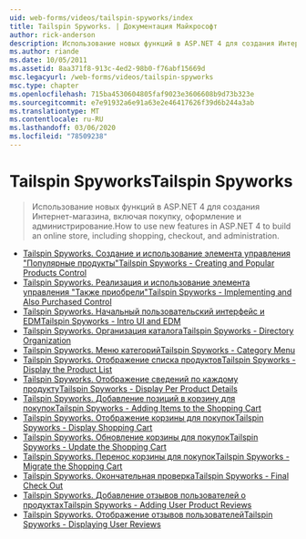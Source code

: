 ```yaml
---
uid: web-forms/videos/tailspin-spyworks/index
title: Tailspin Spyworks. | Документация Майкрософт
author: rick-anderson
description: Использование новых функций в ASP.NET 4 для создания Интернет-магазина, включая покупку, оформление и администрирование.
ms.author: riande
ms.date: 10/05/2011
ms.assetid: 8aa371f8-913c-4ed2-98b0-f76abf15669d
msc.legacyurl: /web-forms/videos/tailspin-spyworks
msc.type: chapter
ms.openlocfilehash: 715ba4530604805faf9023e3606608b9d73b323e
ms.sourcegitcommit: e7e91932a6e91a63e2e46417626f39d6b244a3ab
ms.translationtype: MT
ms.contentlocale: ru-RU
ms.lasthandoff: 03/06/2020
ms.locfileid: "78509238"
---
```

# <a name="tailspin-spyworks"></a><span data-ttu-id="74acc-103">Tailspin Spyworks</span><span class="sxs-lookup"><span data-stu-id="74acc-103">Tailspin Spyworks</span></span>

> <span data-ttu-id="74acc-104">Использование новых функций в ASP.NET 4 для создания Интернет-магазина, включая покупку, оформление и администрирование.</span><span class="sxs-lookup"><span data-stu-id="74acc-104">How to use new features in ASP.NET 4 to build an online store, including shopping, checkout, and administration.</span></span>

- [<span data-ttu-id="74acc-105">Tailspin Spyworks. Создание и использование элемента управления "Популярные продукты"</span><span class="sxs-lookup"><span data-stu-id="74acc-105">Tailspin Spyworks - Creating and Popular Products Control</span></span>](tailspin-spyworks-creating-and-using-the-popular-products-control.md)
- [<span data-ttu-id="74acc-106">Tailspin Spyworks. Реализация и использование элемента управления "Также приобрели"</span><span class="sxs-lookup"><span data-stu-id="74acc-106">Tailspin Spyworks - Implementing and Also Purchased Control</span></span>](tailspin-spyworks-implementing-and-using-the-also-purchased-control.md)
- [<span data-ttu-id="74acc-107">Tailspin Spyworks. Начальный пользовательский интерфейс и EDM</span><span class="sxs-lookup"><span data-stu-id="74acc-107">Tailspin Spyworks - Intro UI and EDM</span></span>](tailspin-spyworks-intro-ui-and-edm.md)
- [<span data-ttu-id="74acc-108">Tailspin Spyworks. Организация каталога</span><span class="sxs-lookup"><span data-stu-id="74acc-108">Tailspin Spyworks - Directory Organization</span></span>](tailspin-spyworks-directory-organization.md)
- [<span data-ttu-id="74acc-109">Tailspin Spyworks. Меню категорий</span><span class="sxs-lookup"><span data-stu-id="74acc-109">Tailspin Spyworks - Category Menu</span></span>](tailspin-spyworks-category-menu.md)
- [<span data-ttu-id="74acc-110">Tailspin Spyworks. Отображение списка продуктов</span><span class="sxs-lookup"><span data-stu-id="74acc-110">Tailspin Spyworks - Display the Product List</span></span>](tailspin-spyworks-display-the-product-list.md)
- [<span data-ttu-id="74acc-111">Tailspin Spyworks. Отображение сведений по каждому продукту</span><span class="sxs-lookup"><span data-stu-id="74acc-111">Tailspin Spyworks - Display Per Product Details</span></span>](tailspin-spyworks-display-per-product-details.md)
- [<span data-ttu-id="74acc-112">Tailspin Spyworks. Добавление позиций в корзину для покупок</span><span class="sxs-lookup"><span data-stu-id="74acc-112">Tailspin Spyworks - Adding Items to the Shopping Cart</span></span>](tailspin-spyworks-adding-items-to-the-shopping-cart.md)
- [<span data-ttu-id="74acc-113">Tailspin Spyworks. Отображение корзины для покупок</span><span class="sxs-lookup"><span data-stu-id="74acc-113">Tailspin Spyworks - Display Shopping Cart</span></span>](tailspin-spyworks-display-shopping-cart.md)
- [<span data-ttu-id="74acc-114">Tailspin Spyworks. Обновление корзины для покупок</span><span class="sxs-lookup"><span data-stu-id="74acc-114">Tailspin Spyworks - Update the Shopping Cart</span></span>](tailspin-spyworks-update-the-shopping-cart.md)
- [<span data-ttu-id="74acc-115">Tailspin Spyworks. Перенос корзины для покупок</span><span class="sxs-lookup"><span data-stu-id="74acc-115">Tailspin Spyworks - Migrate the Shopping Cart</span></span>](tailspin-spyworks-migrate-the-shopping-cart.md)
- [<span data-ttu-id="74acc-116">Tailspin Spyworks. Окончательная проверка</span><span class="sxs-lookup"><span data-stu-id="74acc-116">Tailspin Spyworks - Final Check Out</span></span>](tailspin-spyworks-final-check-out.md)
- [<span data-ttu-id="74acc-117">Tailspin Spyworks. Добавление отзывов пользователей о продуктах</span><span class="sxs-lookup"><span data-stu-id="74acc-117">Tailspin Spyworks - Adding User Product Reviews</span></span>](tailspin-spyworks-adding-user-product-reviews.md)
- [<span data-ttu-id="74acc-118">Tailspin Spyworks. Отображение отзывов пользователей</span><span class="sxs-lookup"><span data-stu-id="74acc-118">Tailspin Spyworks - Displaying User Reviews</span></span>](tailspin-spyworks-displaying-user-reviews.md)
